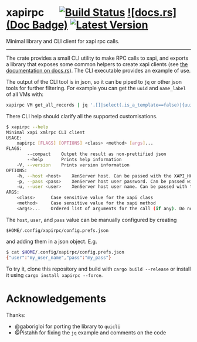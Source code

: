 # xapirpc &emsp; [![Build Status]][travis] [![docs.rs](Doc Badge)](docs) [![Latest Version]][crates.io]

[Build Status]: https://api.travis-ci.org/mseri/xapirpc-rs.svg?branch=master
[travis]: https://travis-ci.org/mseri/xapirpc-rs
[Latest Version]: https://img.shields.io/crates/v/xapirpc.svg
[crates.io]: https://crates.io/crates/xapirpc
[Doc Badge]: https://docs.rs/xapirpc/badge.svg
[docs]: https://docs.rs/xapirpc/
Minimal library and CLI client for xapi rpc calls.

---

The crate provides a small CLI utility to make RPC calls to xapi, and
exports a library that exposes some common helpers to create xapi clients
(see [the documentation on docs.rs](https://docs.rs/xapirpc/)). The
CLI executable provides an example of use.

The  output of the CLI tool is in json, so it can be piped to `jq` or
other json tools for further filtering.  For example you can get the
`uuid` and `name_label` of all VMs with:

```bash
xapirpc VM get_all_records | jq '.[]|select(.is_a_template==false)|{uuid, name_label}'
```

There CLI help should clarify all the supported customisations.

```bash
$ xapirpc --help
Minimal xapi xmlrpc CLI client
USAGE:
    xapirpc [FLAGS] [OPTIONS] <class> <method> [args]...
FLAGS:
        --compact    Output the result as non-prettified json
        --help       Prints help information
    -V, --version    Prints version information
OPTIONS:
    -h, --host <host>    XenServer host. Can be passed with the XAPI_HOST env variable.
    -p, --pass <pass>    XenServer host user password. Can be passed with the XAPI_PASSWORD env variable.
    -u, --user <user>    XenServer host user name. Can be passed with the XAPI_USER env variable.
ARGS:
    <class>      Case sensitive value for the xapi class
    <method>     Case sensitive value for the xapi method
    <args>...    Ordered list of arguments for the call (if any). Do not pass a session.
```

The `host`, `user`, and `pass` value can be manually configured by creating
```
$HOME/.config/xapirpc/config.prefs.json
```
and adding them in a json object. E.g.
```bash
$ cat $HOME/.config/xapirpc/config.prefs.json
{"user":"my_user_name","pass":"my_pass"}
```

To try it, clone this repository and build with `cargo build --release` or install it using `cargo install xapirpc --force`.

# Acknowledgements

Thanks:

- @gaborigloi for porting the library to `quicli`
- @Pistahh for fixing the `jq` example and comments on the code

